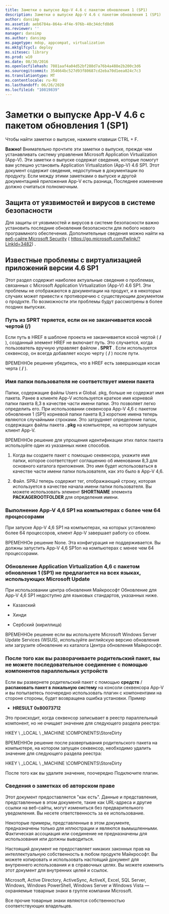 ```yaml
---
title: Заметки о выпуске App-V 4.6 с пакетом обновления 1 (SP1)
description: Заметки о выпуске App-V 4.6 с пакетом обновления 1 (SP1)
author: dansimp
ms.assetid: aeb6784a-864a-4f4e-976b-40c34dcfd8d6
ms.reviewer: ''
manager: dansimp
ms.author: dansimp
ms.pagetype: mdop, appcompat, virtualization
ms.mktglfcycl: deploy
ms.sitesec: library
ms.prod: w10
ms.date: 08/30/2016
ms.openlocfilehash: 7081aaf4a04d52bf288d7a76b4a488e2b200c3d6
ms.sourcegitcommit: 354664bc527d93f80687cd2eba70d1eea024c7c3
ms.translationtype: MT
ms.contentlocale: ru-RU
ms.lasthandoff: 06/26/2020
ms.locfileid: "10819839"
---
```

# Заметки о выпуске App-V 4.6 с пакетом обновления 1 (SP1)


Чтобы найти заметки о выпуске, нажмите клавиши CTRL + F.

**Важно!**  Внимательно прочтите эти заметки о выпуске, прежде чем устанавливать систему управления Microsoft Application Virtualization (App-V). Эти заметки о выпуске содержат сведения, которые помогут вам успешно установить Application Virtualization (App-V) 4.6 SP1. Этот документ содержит сведения, недоступные в документации по продукту. Если между этими заметками о выпуске и другой документацией приложения App-V есть разница, Последнее изменение должно считаться полномочным.

 

## Защита от уязвимостей и вирусов в системе безопасности


Для защиты от уязвимостей и вирусов в системе безопасности важно установить последние обновления безопасности для любого нового программного обеспечения. Дополнительные сведения можно найти на [веб-сайте Microsoft Security](https://go.microsoft.com/fwlink/?LinkId=3482) ( https://go.microsoft.com/fwlink/?LinkId=3482) .

## Известные проблемы с виртуализацией приложений версии 4.6 SP1


Этот раздел содержит наиболее актуальные сведения о проблемах, связанных с Microsoft Application Virtualization (App-V) 4.6 SP1. Эти проблемы не отображаются в документации на продукт, и в некоторых случаях может привести к противоречию с существующим документом о продукте. По возможности эти проблемы будут рассмотрены в более поздних выпусках.

### Путь из SPRT теряется, если он не заканчивается косой чертой (/)

Если путь в HREF в шаблоне проекта не заканчивается косой чертой ( **/** ), созданный элемент HREF не включает путь. Это случается, когда пользователь вручную управляет файлом **. SPRT** . Если используется секвенсор, он всегда добавляет косую черту ( **/** ) после пути.

ВРЕМЕННОе решение убедитесь, что в HREF есть завершающая косая черта ( **/** ).

### Имя папки пользователя не соответствует имени пакета

Папки, содержащие файлы Users и Global. pkg, больше не содержат имя пакета. Ранее в клиенте App-V используется краткое имя корневой папки пакета 8,3 в качестве части имени папки. Это позволяет легко определить его. При использовании секвенсора App-V 4,6 с пакетом обновления 1 (SP1) корневой папки пакета 8,3 короткие имена теперь являются случайными строками. Это затрудняет определение папок, содержащих файлы пакета **. pkg** на компьютере, на котором запущен клиент App-V.

ВРЕМЕННОе решение для упрощения идентификации этих папок пакета используйте один из указанных ниже способов.

1.  Когда вы создаете пакет с помощью секвенсора, укажите имя папки, которое соответствует соглашению об именовании 8,3 для основного каталога приложения. Это имя будет использоваться в качестве части имени папки пользователя, как это было в App-V 4,6.

2.  Файл. SPRJ теперь содержит тег, отображающий строку, которая используется в качестве начала имени папки пользователя. Вы можете использовать элемент **SHORTNAME** элемента **PACKAGEROOTFOLDER** для определения имени.

### Выполнение App-V 4,6 SP1 на компьютерах с более чем 64 процессорами

При запуске App-V 4,6 SP1 на компьютерах, на которых установлено более 64 процессоров, клиент App-V завершает работу со сбоем.

ВРЕМЕННОе решение None. Эта конфигурация не поддерживается. Вы должны запустить App-V 4,6 SP1on на компьютерах с менее чем 64 процессорами.

### Обновление Application Virtualization 4,6 с пакетом обновления 1 (SP1) не предлагается на всех языках, использующих Microsoft Update

При использовании центра обновления Майкрософт Обновление для App-V 4,6 SP1 недоступно для языковых стандартов, указанных ниже.

-   Казахский

-   Хинди

-   Сербский (кириллица)

ВРЕМЕННОе решение если вы используете Microsoft Windows Server Update Services (WSUS), используйте английскую версию обновления или загрузите обновление из каталога Центра обновления Майкрософт.

### После того как вы разворачиваете родительский пакет, вы не можете последовательное соединение с помощью компонентов параллельных устройств

Если вы развернете родительский пакет с помощью **средств**  /  **распаковать пакет в локальную систему** на консоли секвенсора App-V и вы попытаетесь поочередно использовать плагин с компонентами на стороне стороны, будет возвращена ошибка установки. Пример

-   **HRESULT 0x80073712**

Это происходит, когда секвенсор записывает в реестр параллельный компонент, но не очищает значение для следующего раздела реестра:

HKEY \ _LOCAL \ _MACHINE \\COMPONENTS\\StoreDirty

ВРЕМЕННОе решение после развертывания родительского пакета на компьютере, на котором запущен секвенсор, необходимо удалить значение для следующего раздела реестра:

HKEY \ _LOCAL \ _MACHINE \\COMPONENTS\\StoreDirty

После того как вы удалите значение, поочередно Подключите плагин.

### Сведения о заметках об авторском праве

Этот документ предоставляется "как есть". Данные и представления, представленные в этом документе, такие как URL-адреса и другие ссылки на веб-сайты, могут измениться без предварительного уведомления. Вы несете ответственность за ее использование.

Некоторые примеры, представленные в этом документе, предназначены только для иллюстрации и являются вымышленными. Фактическая ассоциация или соединение не предназначены для использования или должны выводиться.

Настоящий документ не предоставляет никаких законных прав на интеллектуальную собственность в любом продукте Майкрософт. Вы можете копировать и использовать настоящий документ для внутреннего использования и в справочных целях. Вы можете изменить этот документ для внутренних целей и ссылок.



Microsoft, Active Directory, ActiveSync, ActiveX, Excel, SQL Server, Windows, Windows PowerShell, Windows Server и Windows Vista — охраняемые товарные знаки в группе компании Microsoft.

Все прочие товарные знаки являются собственностью соответствующих владельцев.

 

 





